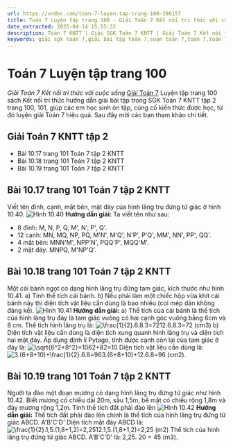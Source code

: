 ```yaml
---
url: https://vndoc.com/toan-7-luyen-tap-trang-100-286157
title: Toán 7 Luyện tập trang 100 - Giải Toán 7 Kết nối tri thức với cuộc sống - VnDoc.com
date_extracted: 2025-04-14 15:55:32
description: Toán 7 KNTT | Giải SGK Toán 7 KNTT | Giải Toán 7 Kết nối tri thức| Giải bài tập Toán 7 Luyện tập trang 100 bao gồm lời giải chi tiết cho từng bài tập trong SGK Toán 7 tập 2 Kết nối tri thức, mời các bạn tham khảo.
keywords: giải sgk toán 7,giải bài tập toán 7,soạn toán 7,toán 7,toán lớp 7,giải toán 7,sgk toán 7,toan 7,giai toan 7,toán 7 tập 1,toán lớp 7 tập 2,bài tập toán lớp 7,giải bài tập toán lớp 7,sgk toán 7 tập 2,toán 7 kết nối tri thức,giải toán 7 kết nối tri thức,giải toán 7 kntt Luyện tập trang 100,Toán 7 kết nối tri thức bài 37,Luyện tập trang 100,Giải Toán 7 Luyện tập trang 100 kết nối tri thức,toán lớp 7 Kết nối tri thức Luyện tập trang 100
---
```


# Toán 7 Luyện tập trang 100
 _Giải Toán 7 Kết nối tri thức với cuộc sống_
[Giải Toán 7](<https://vndoc.com/toan-7-tap-2-kntt>) Luyện tập trang 100  sách Kết nối tri thức hướng dẫn giải bài tập trong SGK Toán 7 KNTT tập 2 trang 100, 101, giúp các em học sinh ôn tập, củng cố kiến thức được học, từ đó luyện giải Toán 7 hiệu quả. Sau đây mời các bạn tham khảo chi tiết.
## Giải Toán 7 KNTT tập 2
  * Bài 10.17 trang 101 Toán 7 tập 2 KNTT
  * Bài 10.18 trang 101 Toán 7 tập 2 KNTT
  * Bài 10.19 trang 101 Toán 7 tập 2 KNTT

## **Bài 10.17 trang 101 Toán 7 tập 2 KNTT**
Viết tên đỉnh, cạnh, mặt bên, mặt đáy của hình lăng trụ đứng tứ giác ở hình 10.40.
![Hình 10.40](https://i.vdoc.vn/data/image/2025/04/11/Luyen-tap-tr100-1.jpg)
**Hướng dẫn giải:**
Ta viết tên như sau:
  * 8 đỉnh: M, N, P, Q, M', N', P', Q'.
  * 12 cạnh: MN, MQ, NP, PQ, M'N', M'Q', N'P', P'Q', MM', NN', PP', QQ'.
  * 4 mặt bên: MNN'M', NPP'N', PQQ'P', MQQ'M'.
  * 2 mặt đáy: MNPQ, M'NP'Q'.

## **Bài 10.18 trang 101 Toán 7 tập 2 KNTT**
Một cái bánh ngọt có dạng hình lăng trụ đứng tam giác, kích thước như hình 10.41.
a\) Tính thể tích cái bánh.
b\) Nếu phải làm một chiếc hộp vừa khít cái bánh này thì diện tích vật liệu cần dùng là bao nhiêu \(coi mép dán không đáng kể\).
![Hình 10.41](https://i.vdoc.vn/data/image/2025/04/11/Luyen-tap-tr100-2.jpg)
**Hướng dẫn giải:**
a\) Thể tích của cái bánh là thể tích của hình lăng trụ đáy là tam giác vuông có hai cạnh góc vuông bằng 6cm và 8 cm.
Thể tích hình lăng trụ là:
![\\frac{1}{2}.6.8.3=72](https://i.vdoc.vn/data/image/blank.png)12.6.8.3=72 \(cm3\)
b\) Diện tích vật liệu cần dùng là diện tích xung quanh hình lăng trụ và diện tích hai mặt đáy.
Áp dụng định lí Pytago, tính được cạnh còn lại của tam giác ở đáy là: ![\\sqrt{6^2+8^2}=10](https://i.vdoc.vn/data/image/blank.png)62+82=10
Diện tích vật liệu cần dùng là:
![3.\(6+8+10\)+\\frac{1}{2}.6.8=96](https://i.vdoc.vn/data/image/blank.png)3.\(6+8+10\)+12.6.8=96 \(cm2\).
## **Bài 10.19 trang 101 Toán 7 tập 2 KNTT**
Người ta đào một đoạn mương có dạng hình lăng trụ đứng tứ giác như hình 10.42. Biết mương có chiều dài 20m, sâu 1,5m, bề mặt có chiều rộng 1,8m và đáy mương rộng 1,2m. Tính thể tích đất phải đào lên
![Hình 10.42](https://i.vdoc.vn/data/image/2025/04/11/Luyen-tap-tr100-3.jpg)
**Hướng dẫn giải:**
Thể tích đất phải đào lên chính là thể tích của hình lăng trụ đứng tứ giác ABCD. A'B'C'D'
Diện tích mặt đáy ABCD là:
![\\frac{1}{2}.1,5.\(1,8+1,2\)=2,25](https://i.vdoc.vn/data/image/blank.png)12.1,5.\(1,8+1,2\)=2,25 \(m2\)
Thể tích của hình lăng trụ đứng tứ giác ABCD. A'B'C'D' là:
2,25. 20 = 45 \(m3\).
